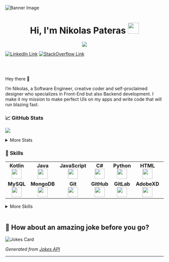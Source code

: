 ![Banner Image](https://github.com/IHateSyntaxErrors/IHateSyntaxErrors/blob/main/NPBanner3.png?raw=true)

<h1 align="center"><b>Hi, I'm Nikolas Pateras </b><img src="https://media.giphy.com/media/hvRJCLFzcasrR4ia7z/giphy.gif" width="35"></h1>

<p align="center">
  <a href="https://github.com/DenverCoder1/readme-typing-svg"><img src="https://readme-typing-svg.herokuapp.com?font=Time+New+Roman&color=1CB5E0&size=25&center=true&vCenter=true&width=600&height=100&lines=Software+Developer,;Studied+Computer+Science,;Active+Learner/Researcher,;Love+to+learn+new+things!+<3"></a>
</p>

[![LinkedIn Link](https://img.shields.io/badge/LINKEDIN-12100E?logo=linkedin&color=282A36&logoColor=white)]([https://stackoverflow.com/users/9004679/i-hate-syntax-errors](https://www.linkedin.com/in/nikolas-pateras/))
[![StackOverflow Link](https://img.shields.io/badge/STACKOVERFLOW-12100E?logo=stackoverflow&color=2bc6da&logoColor=white)](https://stackoverflow.com/users/9004679/i-hate-syntax-errors)

<br/>
<br/>

Hey there 👋

I’m Nikolas, a Software Engineer, creative coder and self-proclaimed designer who specializes in Front-End but also Backend development. I make it my mission to make perfect UIs on my apps and write code that will run blazing fast.


### 📈 GitHub Stats
<p><img src="https://github-readme-streak-stats.herokuapp.com/?user=IHateSyntaxErrors&theme=react"/></p>

<details>
  <summary>More Stats</summary>
  <br/>
  
  ![Nikolas's GitHub Stats](https://github-readme-stats.vercel.app/api?username=IHateSyntaxErrors&show_icons=true&count_private=true&theme=react&include_all_commits=true)
         
  ![Nikolas's Top Languages](https://github-readme-stats.vercel.app/api/top-langs/?username=IHateSyntaxErrors&hide=html&layout=compact&theme=react)
</details>


### 💼 Skills
<table width="320px">
    <tbody>
        <tr valign="top">
          <td width="80px" align="center">
            <span><strong>Kotlin</strong></span><br>
            <img height="32px" src="https://cdn.jsdelivr.net/gh/devicons/devicon/icons/kotlin/kotlin-original.svg"> 
          </td>
          <td width="80px" align="center">
            <span><strong>Java</strong></span><br>
            <img height="32" src="https://cdn.jsdelivr.net/gh/devicons/devicon/icons/java/java-original.svg">
            </td>
          <td width="80px" align="center">
            <span><strong>JavaScript</strong></span><br>
            <img height="32px" src="https://cdn.jsdelivr.net/gh/devicons/devicon/icons/javascript/javascript-plain.svg"> 
          </td>
          <td width="80px" align="center">
            <span><strong>C#</strong></span><br>
            <img height="32px" src="https://cdn.jsdelivr.net/gh/devicons/devicon/icons/csharp/csharp-original.svg">
            </td>
          <td width="80px" align="center">
            <span><strong>Python</strong></span><br>
            <img height="32px" src="https://cdn.jsdelivr.net/gh/devicons/devicon/icons/python/python-original.svg">
          </td>  
          <td width="80px" align="center">
            <span><strong>HTML</strong></span><br>
            <img height="32" src="https://cdn.jsdelivr.net/gh/devicons/devicon/icons/html5/html5-original.svg">
          </td>
          <td width="80px" align="center">
            <span><strong>CSS</strong></span><br>
            <img height="32px" src="https://cdn.jsdelivr.net/gh/devicons/devicon/icons/css3/css3-original.svg">
          </td>
        </tr>
        <tr valign="top">
          <td width="80px" align="center">
            <span><strong>MySQL</strong></span><br>
            <img height="32px" src="https://cdn.jsdelivr.net/gh/devicons/devicon/icons/mysql/mysql-original-wordmark.svg">
          </td>
          <td width="80px" align="center">
            <span><strong>MongoDB</strong></span><br>
            <img height="32px" src="https://cdn.jsdelivr.net/gh/devicons/devicon/icons/mongodb/mongodb-original-wordmark.svg">
          </td>
          <td width="80px" align="center">
            <span><strong>Git</strong></span><br>
            <img height="32px" src="https://cdn.jsdelivr.net/gh/devicons/devicon/icons/git/git-plain.svg">
          </td>
          <td width="80px" align="center">
            <span><strong>GitHub</strong></span><br>
            <img height="32px" src="https://cdn.jsdelivr.net/gh/devicons/devicon/icons/github/github-original.svg">
          </td>
          <td width="80px" align="center">
            <span><strong>GitLab</strong></span><br>
            <img height="32px" src="https://cdn.jsdelivr.net/gh/devicons/devicon/icons/gitlab/gitlab-original.svg">
          </td>
          <td width="80px" align="center">
            <span><strong>AdobeXD</strong></span><br>
            <img height="32px" src="https://cdn.jsdelivr.net/gh/devicons/devicon/icons/xd/xd-plain.svg">
          </td>
          <td width="80px" align="center">
            <span><strong>Photoshop</strong></span><br>
            <img height="32px" src="https://cdn.jsdelivr.net/gh/devicons/devicon/icons/photoshop/photoshop-plain.svg">
          </td>
        </tr>
    </tbody>
</table>

<details>
  <summary>More Skills</summary>
  <br/>
  
  ![TypeScript](https://img.shields.io/badge/TypeScript-007ACC?style=flat&logo=typescript&logoColor=white)
  
</details>

<br/>

## 📣 How about an amazing joke before you go?

![Jokes Card](https://readme-jokes.vercel.app/api?hideBorder&theme=react)

_Generated from [Jokes API](https://readme-jokes.vercel.app/api)_

---

<br>
